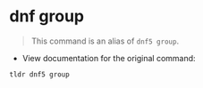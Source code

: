 # dnf group

> This command is an alias of `dnf5 group`.

- View documentation for the original command:

`tldr dnf5 group`
